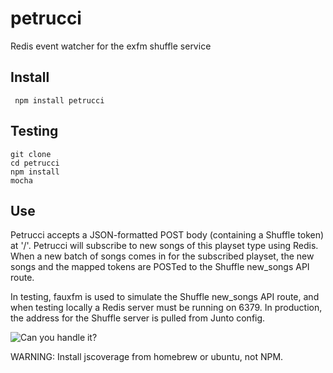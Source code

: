 # petrucci

Redis event watcher for the exfm shuffle service

## Install

     npm install petrucci

## Testing

    git clone
    cd petrucci
    npm install
    mocha

## Use

Petrucci accepts a JSON-formatted POST body (containing a Shuffle token) at '/'.
Petrucci will subscribe to new songs of this playset type using Redis.
When a new batch of songs comes in for the subscribed playset, the new songs and the mapped tokens are POSTed to the Shuffle new_songs API route.

In testing, fauxfm is used to simulate the Shuffle new_songs API route, and when testing locally a Redis server must be running on 6379.
In production, the address for the Shuffle server is pulled from Junto config.

![Can you handle it?](http://www.dimarzio.com/sites/default/files/imagecache/player_page_image/player/JOHN_PETRUCCI_106_C_V1ld.jpg "Face!")

WARNING: Install jscoverage from homebrew or ubuntu, not NPM.